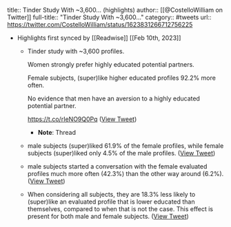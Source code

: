title:: Tinder Study With ~3,600... (highlights)
author:: [[@CostelloWilliam on Twitter]]
full-title:: "Tinder Study With ~3,600..."
category:: #tweets
url:: https://twitter.com/CostelloWilliam/status/1623831266712756225

- Highlights first synced by [[Readwise]] [[Feb 10th, 2023]]
	- Tinder study with ~3,600 profiles.
	  
	  Women strongly prefer highly educated potential partners.
	  
	  Female subjects, (super)like higher educated profiles 92.2% more often.
	  
	  No evidence that men have an aversion to a highly educated potential partner.
	  
	  https://t.co/rIeNO9Q0Pq ([View Tweet](https://twitter.com/CostelloWilliam/status/1623831266712756225))
		- **Note**: Thread
	- male subjects (super)liked 61.9% of the female profiles, while female subjects (super)liked only 4.5% of the male profiles. ([View Tweet](https://twitter.com/CostelloWilliam/status/1623833297905131521))
	- male subjects started a conversation with the female evaluated profiles much more often (42.3%) than the other way around (6.2%). ([View Tweet](https://twitter.com/CostelloWilliam/status/1623833990741327872))
	- When considering all subjects, they are 18.3% less likely to (super)like an evaluated profile that is lower educated than themselves, compared to when that is not the case. This effect is present for both male and female subjects. ([View Tweet](https://twitter.com/CostelloWilliam/status/1623835177465028608))